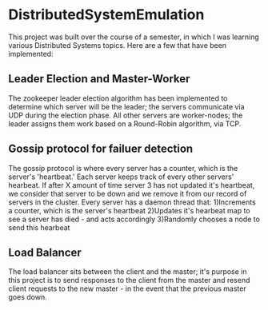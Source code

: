 # DistributedSystemEmulation
This project was built over the course of a semester, in which I was learning various Distributed Systems topics. Here are a few that have been implemented: 

## Leader Election and Master-Worker
The zookeeper leader election algorithm has been implemented to determine which server will be the leader; the servers communicate via UDP during the election phase. 
All other servers are worker-nodes; the leader assigns them work based on a Round-Robin algorithm, via TCP. 

## Gossip protocol for failuer detection
The gossip protocol is where every server has a counter, which is the server's 'heartbeat.' Each server keeps track of every other servers' hearbeat. If after X amount of time server 3 has not updated it's heartbeat, we consider that server to be down and we remove it from our record of servers in the cluster. Every server has a daemon thread that:
1)Increments a counter, which is the server's heartbeat 
2)Updates it's hearbeat map to see a server has died - and acts accordingly
3)Randomly chooses a node to send this hearbeat

## Load Balancer
The load balancer sits between the client and the master; it's purpose in this project is to send responses to the client from the master and resend client 
requests to the new master - in the event that the previous master goes down. 

